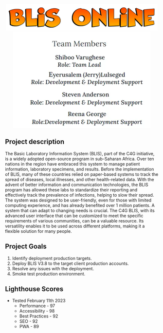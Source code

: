 <center><img src = "assets/blisheader.png" alt="BLIS Online Team" width="500" height="88"></center>


<center><img src = "assets/team-members.webp" alt="Team Members - Eyerusalem (Jerry) Lulseged, Steven Anderson, Shiboo Varughese, Reena George" width="452" height="317"></center>


## Project description

The Basic Laboratory Information System (BLIS), part of the C4G initiative, is a widely adopted open-source program in sub-Saharan Africa. Over ten nations in the region have embraced this system to manage patient information, laboratory specimens, and results. Before the implementation of BLIS, many of these countries relied on paper-based systems to track the spread of diseases, local illnesses, and other health-related data. With the advent of better information and communication technologies, the BLIS program has allowed these labs to standardize their reporting and effectively track the prevalence of infections, helping to slow their spread. The system was designed to be user-friendly, even for those with limited computing experience, and has already benefited over 1 million patients.
A system that can adapt to changing needs is crucial. The C4G BLIS, with its advanced user interface that can be customized to meet the specific requirements of various communities, can be a valuable resource. Its versatility enables it to be used across different platforms, making it a flexible solution for many people.


## Project Goals

1. Identify deployment production targets. 
2. Deploy BLIS V3.8 to the target client production accounts. 
3. Resolve any issues with the deployment. 
4. Smoke test production environment. 


## Lighthouse Scores

* Tested February 11th 2023
    * Performance - 97
    * Accessibility - 98
    * Best Practices - 92
    * SEO - 92
    * PWA - 89